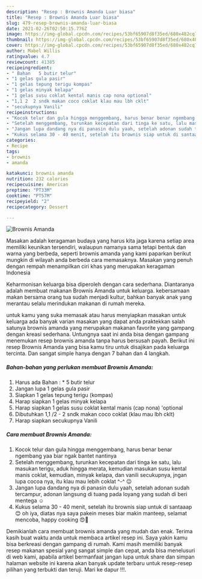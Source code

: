 ```yaml
---
description: "Resep : Brownis Amanda Luar biasa"
title: "Resep : Brownis Amanda Luar biasa"
slug: 479-resep-brownis-amanda-luar-biasa
date: 2021-02-26T02:50:15.776Z
image: https://img-global.cpcdn.com/recipes/53bf65907d8f35ed/680x482cq70/brownis-amanda-foto-resep-utama.jpg
thumbnail: https://img-global.cpcdn.com/recipes/53bf65907d8f35ed/680x482cq70/brownis-amanda-foto-resep-utama.jpg
cover: https://img-global.cpcdn.com/recipes/53bf65907d8f35ed/680x482cq70/brownis-amanda-foto-resep-utama.jpg
author: Mabel Willis
ratingvalue: 4.7
reviewcount: 41385
recipeingredient:
- " Bahan   5 butir telur"
- "1 gelas gula pasir"
- "1 gelas tepung terigu kompas"
- "1 gelas minyak kelapa"
- "1 gelas susu coklat kental manis cap nona optional"
- "1,1 2  2 sndk makan coco coklat klau mau lbh cklt"
- "secukupnya Vanili"
recipeinstructions:
- "Kocok telur dan gula hingga menggembang, harus benar benar ngembang yaa biar ngak bantet nantinya"
- "Setelah menggembang, turunkan kecepatan dari tinga ke satu, lalu masukan terigu, aduk hingga merata, kemudian masukan susu kental manis coklat, kemudian, minyak kelapa, dan vanili secukupnya, jngan lupa cocoa nya, itu klau mau lebih coklat ^-^ 😉"
- "Jangan lupa dandang nya di panasin dulu yaah, setelah adonan sudah tercampur, adonan langsung di tuang pada loyang yang sudah di beri mentega ☺"
- "Kukus selama 30 - 40 menit, setelah itu brownis siap untuk di santaaap 😊 oh iya, diatas nya saya pakein meses biar makin manteep, selamat mencoba, happy cooking 😍🍰"
categories:
- Recipe
tags:
- brownis
- amanda

katakunci: brownis amanda 
nutrition: 232 calories
recipecuisine: American
preptime: "PT33M"
cooktime: "PT57M"
recipeyield: "2"
recipecategory: Dessert

---
```



![Brownis Amanda](https://img-global.cpcdn.com/recipes/53bf65907d8f35ed/680x482cq70/brownis-amanda-foto-resep-utama.jpg)

Masakan adalah keragaman budaya yang harus kita jaga karena setiap area memiliki keunikan tersendiri, walaupun namanya sama tetapi bentuk dan warna yang berbeda, seperti brownis amanda yang kami paparkan berikut mungkin di wilayah anda berbeda cara memasaknya. Masakan yang penuh dengan rempah menampilkan ciri khas yang merupakan keragaman Indonesia



Keharmonisan keluarga bisa diperoleh dengan cara sederhana. Diantaranya adalah membuat makanan Brownis Amanda untuk keluarga. kebersamaan makan bersama orang tua sudah menjadi kultur, bahkan banyak anak yang merantau selalu merindukan makanan di rumah mereka.

untuk kamu yang suka memasak atau harus menyiapkan masakan untuk keluarga ada banyak varian masakan yang dapat anda praktekkan salah satunya brownis amanda yang merupakan makanan favorite yang gampang dengan kreasi sederhana. Untungnya saat ini anda bisa dengan gampang menemukan resep brownis amanda tanpa harus bersusah payah.
Berikut ini resep Brownis Amanda yang bisa kamu tiru untuk disajikan pada keluarga tercinta. Dan sangat simple hanya dengan 7 bahan dan 4 langkah.


<!--inarticleads1-->

##### Bahan-bahan yang perlukan membuat Brownis Amanda:

1. Harus ada  Bahan : * 5 butir telur
1. Jangan lupa 1 gelas gula pasir
1. Siapkan 1 gelas tepung terigu (kompas)
1. Harap siapkan 1 gelas minyak kelapa
1. Harap siapkan 1 gelas susu coklat kental manis (cap nona) &#39;optional
1. Dibutuhkan 1,1 /2 - 2 sndk makan coco coklat (klau mau lbh cklt)
1. Harap siapkan secukupnya Vanili




<!--inarticleads2-->

##### Cara membuat  Brownis Amanda:

1. Kocok telur dan gula hingga menggembang, harus benar benar ngembang yaa biar ngak bantet nantinya
1. Setelah menggembang, turunkan kecepatan dari tinga ke satu, lalu masukan terigu, aduk hingga merata, kemudian masukan susu kental manis coklat, kemudian, minyak kelapa, dan vanili secukupnya, jngan lupa cocoa nya, itu klau mau lebih coklat ^-^ 😉
1. Jangan lupa dandang nya di panasin dulu yaah, setelah adonan sudah tercampur, adonan langsung di tuang pada loyang yang sudah di beri mentega ☺
1. Kukus selama 30 - 40 menit, setelah itu brownis siap untuk di santaaap 😊 oh iya, diatas nya saya pakein meses biar makin manteep, selamat mencoba, happy cooking 😍🍰




Demikianlah cara membuat brownis amanda yang mudah dan enak. Terima kasih buat waktu anda untuk membaca artikel resep ini. Saya yakin kamu bisa berkreasi dengan gampang di rumah. Kami masih memiliki banyak resep makanan spesial yang sangat simple dan cepat, anda bisa menelusuri di web kami, apabila artikel bermanfaat jangan lupa untuk share dan simpan halaman website ini karena akan banyak update terbaru untuk resep-resep pilihan yang terbukti dan teruji. Mari ke dapur !!!. 

